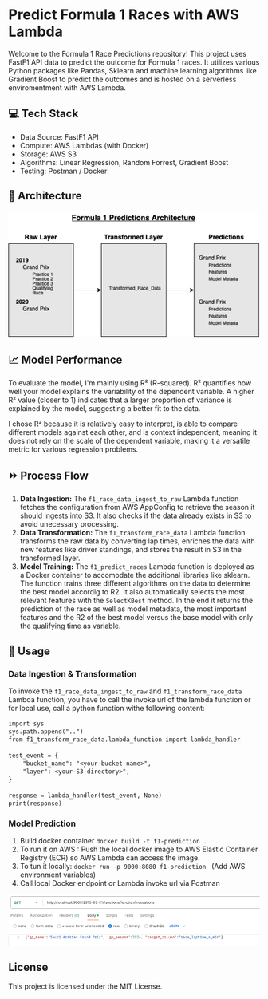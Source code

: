 # Predict Formula 1 Races with AWS Lambda
Welcome to the Formula 1 Race Predictions repository! This project uses FastF1 API data to predict the outcome for Formula 1 races. 
It utilizes various Python packages like Pandas, Sklearn and machine learning algorithms like Gradient Boost to predict the outcomes and is hosted on a serverless enviromentment with AWS Lambda. 

## 💻 Tech Stack

<ul> 
  <li>Data Source: FastF1 API</li>
  <li>Compute: AWS Lambdas (with Docker) </li>
  <li>Storage: AWS S3 </li>
  <li>Algorithms: Linear Regression, Random Forrest, Gradient Boost </li>
  <li>Testing: Postman / Docker </li>
</ul>


## 📐 Architecture 
![Cloud Architecture](F1_Predictions-Architecture.png "Architecture")

## 📈 Model Performance 
To evaluate the model, I'm mainly using R² (R-squared). R² quantifies how well your model explains the variability of the dependent variable. A higher R² value (closer to 1) indicates that a larger proportion of variance is explained by the model, suggesting a better fit to the data. 

I chose R² because it is relatively easy to interpret, is able to compare different models against each other, and is context independent, meaning it does not rely on the scale of the dependent variable, making it a versatile metric for various regression problems.


## ⏩️ Process Flow 
1. **Data Ingestion:** The ```f1_race_data_ingest_to_raw``` Lambda function fetches the configuration from AWS AppConfig to retrieve the season it should ingests into S3. It also checks if the data already exists in S3 to avoid unecessary processing. 
2. **Data Transformation:** The ```f1_transform_race_data``` Lambda function transforms the raw data by converting lap times, enriches the data with new features like driver standings, and stores the result in S3 in the transformed layer. 
3. **Model Training:** The ```f1_predict_races``` Lambda function is deployed as a Docker container to accomodate the additional libraries like sklearn. The function trains three different algorithms on the data to determine the best model accordig to R2. It also automatically selects the most relevant features with the ```SelectKBest``` method. In the end it returns the prediction of the race as well as model metadata, the most important features and the R2 of the best model versus the base model with only the qualifying time as variable.

## 🔧 Usage 
### Data Ingestion & Transformation 
To invoke the ```f1_race_data_ingest_to_raw``` and ```f1_transform_race_data``` Lambda function, you have to call the invoke url of the lambda function or for local use, call a python function withe following content: 
```
import sys
sys.path.append("..")
from f1_transform_race_data.lambda_function import lambda_handler

test_event = {
    "bucket_name": "<your-bucket-name>",
    "layer": <your-S3-directory>",
}

response = lambda_handler(test_event, None)
print(response)

```

### Model Prediction
1. Build docker container ```docker build -t f1-prediction .```
2. To run it on AWS : Push the local docker image to AWS Elastic Container Registry (ECR) so AWS Lambda can access the image.
3. To tun it locally: ```docker run -p 9000:8080 f1-prediction ``` (Add AWS environment variables)
4. Call local Docker endpoint or Lambda invoke url via Postman

![Invoke Lambda](Invoke_Prediction.png "Postman Lambda")


## License
This project is licensed under the MIT License.
